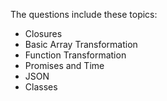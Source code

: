 The questions include these topics:
- Closures
- Basic Array Transformation
- Function Transformation
- Promises and Time
- JSON
- Classes
